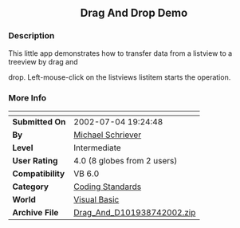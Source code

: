 ﻿<div align="center">

## Drag And Drop Demo


</div>

### Description

This little app demonstrates how to transfer data from a listview to a treeview by drag and

drop. Left-mouse-click on the listviews listitem starts the operation.
 
### More Info
 


<span>             |<span>
---                |---
**Submitted On**   |2002-07-04 19:24:48
**By**             |[Michael Schriever](https://github.com/Planet-Source-Code/PSCIndex/blob/master/ByAuthor/michael-schriever.md)
**Level**          |Intermediate
**User Rating**    |4.0 (8 globes from 2 users)
**Compatibility**  |VB 6\.0
**Category**       |[Coding Standards](https://github.com/Planet-Source-Code/PSCIndex/blob/master/ByCategory/coding-standards__1-43.md)
**World**          |[Visual Basic](https://github.com/Planet-Source-Code/PSCIndex/blob/master/ByWorld/visual-basic.md)
**Archive File**   |[Drag\_And\_D101938742002\.zip](https://github.com/Planet-Source-Code/michael-schriever-drag-and-drop-demo__1-36568/archive/master.zip)








